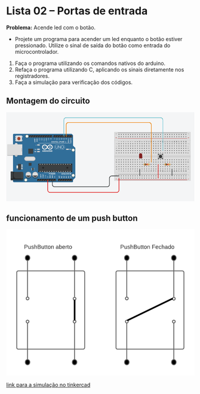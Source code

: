 # Lista 02 – Portas de entrada

**Problema:** Acende led com o botão.

- Projete um programa para acender um led enquanto o botão estiver pressionado. Utilize o sinal de saída do botão como entrada do microcontrolador.

1. Faça o programa utilizando os comandos nativos do arduino.
2. Refaça o programa utilizando C, aplicando os sinais diretamente nos
registradores.
3. Faça a simulação para verificação dos códigos.

## Montagem do circuito

<p align="center">
  <img src="https://github.com/CarlosG18/sd_dca0919/blob/main/examples/example3/esquema3.png" alt="esquema do circuito no arduino">
</p>

## funcionamento de um push button

<p align="center">
  <img src="https://github.com/CarlosG18/sd_dca0919/blob/main/examples/example3/PushButton_esquema.png" alt="esquema de funcionamento de um pushButton">
</p>

[link para a simulação no tinkercad](https://www.tinkercad.com/things/1eBwj3e2zPY-button)

